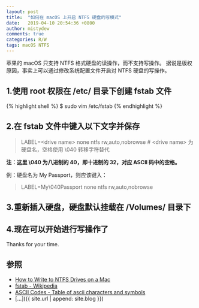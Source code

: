 ```yaml
---
layout: post
title:  "如何在 macOS 上开启 NTFS 硬盘的写模式"
date:   2019-04-10 20:54:36 +0800
author: mistydew
comments: true
categories: R/W
tags: macOS NTFS
---
```

苹果的 macOS 只支持 NTFS 格式硬盘的读操作，而不支持写操作。
据说是版权原因，事实上可以通过修改系统配置文件开启对 NTFS 硬盘的写操作。

## 1.使用 root 权限在 /etc/ 目录下创建 fstab 文件

{% highlight shell %}
$ sudo vim /etc/fstab
{% endhighlight %}

## 2.在 fstab 文件中键入以下文字并保存

> LABEL=\<drive name> none ntfs rw,auto,nobrowse # \<drive name> 为硬盘名，空格使用 \040 转移字符替代

**注：这里 \040 为八进制的 40，即十进制的 32，对应 ASCII 码中的空格。**

例：硬盘名为 My Passport，则应该键入：

> LABEL=My\040Passport none ntfs rw,auto,nobrowse

## 3.重新插入硬盘，硬盘默认挂载在 /Volumes/ 目录下

## 4.现在可以开始进行写操作了

Thanks for your time.

## 参照
* [How to Write to NTFS Drives on a Mac](https://www.howtogeek.com/236055/how-to-write-to-ntfs-drives-on-a-mac)
* [fstab - Wikipedia](https://en.wikipedia.org/wiki/Fstab)
* [ASCII Codes - Table of ascii characters and symbols](https://ascii.cl)
* [...]({{ site.url | append: site.blog }})
